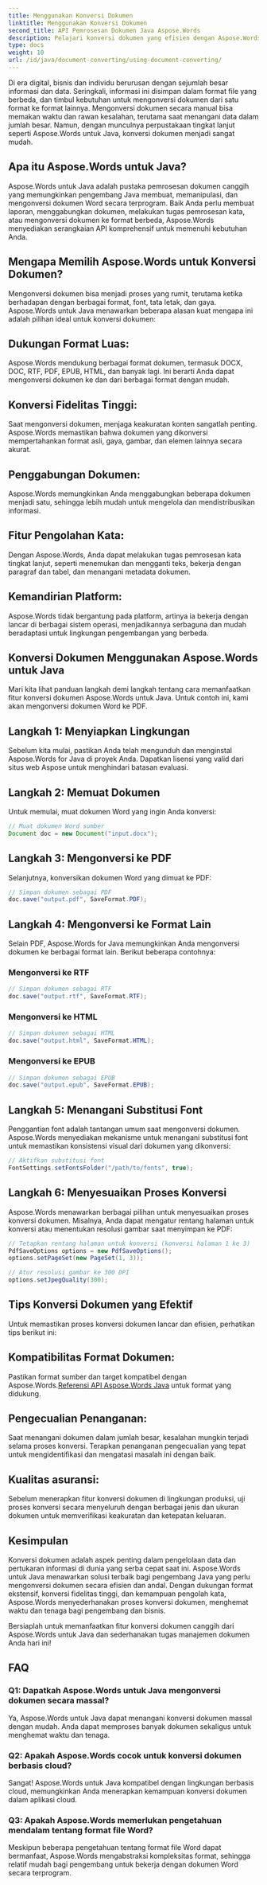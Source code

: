 ```yaml
---
title: Menggunakan Konversi Dokumen
linktitle: Menggunakan Konversi Dokumen
second_title: API Pemrosesan Dokumen Java Aspose.Words
description: Pelajari konversi dokumen yang efisien dengan Aspose.Words untuk Java. Konversi, gabungkan, dan proses file dengan sempurna. Sederhanakan alur kerja Anda dalam satu perpustakaan canggih.
type: docs
weight: 10
url: /id/java/document-converting/using-document-converting/
---
```


Di era digital, bisnis dan individu berurusan dengan sejumlah besar informasi dan data. Seringkali, informasi ini disimpan dalam format file yang berbeda, dan timbul kebutuhan untuk mengonversi dokumen dari satu format ke format lainnya. Mengonversi dokumen secara manual bisa memakan waktu dan rawan kesalahan, terutama saat menangani data dalam jumlah besar. Namun, dengan munculnya perpustakaan tingkat lanjut seperti Aspose.Words untuk Java, konversi dokumen menjadi sangat mudah.

## Apa itu Aspose.Words untuk Java?

Aspose.Words untuk Java adalah pustaka pemrosesan dokumen canggih yang memungkinkan pengembang Java membuat, memanipulasi, dan mengonversi dokumen Word secara terprogram. Baik Anda perlu membuat laporan, menggabungkan dokumen, melakukan tugas pemrosesan kata, atau mengonversi dokumen ke format berbeda, Aspose.Words menyediakan serangkaian API komprehensif untuk memenuhi kebutuhan Anda.

## Mengapa Memilih Aspose.Words untuk Konversi Dokumen?

Mengonversi dokumen bisa menjadi proses yang rumit, terutama ketika berhadapan dengan berbagai format, font, tata letak, dan gaya. Aspose.Words untuk Java menawarkan beberapa alasan kuat mengapa ini adalah pilihan ideal untuk konversi dokumen:

## Dukungan Format Luas: 
Aspose.Words mendukung berbagai format dokumen, termasuk DOCX, DOC, RTF, PDF, EPUB, HTML, dan banyak lagi. Ini berarti Anda dapat mengonversi dokumen ke dan dari berbagai format dengan mudah.

## Konversi Fidelitas Tinggi: 
Saat mengonversi dokumen, menjaga keakuratan konten sangatlah penting. Aspose.Words memastikan bahwa dokumen yang dikonversi mempertahankan format asli, gaya, gambar, dan elemen lainnya secara akurat.

## Penggabungan Dokumen: 
Aspose.Words memungkinkan Anda menggabungkan beberapa dokumen menjadi satu, sehingga lebih mudah untuk mengelola dan mendistribusikan informasi.

## Fitur Pengolahan Kata: 
Dengan Aspose.Words, Anda dapat melakukan tugas pemrosesan kata tingkat lanjut, seperti menemukan dan mengganti teks, bekerja dengan paragraf dan tabel, dan menangani metadata dokumen.

## Kemandirian Platform: 
Aspose.Words tidak bergantung pada platform, artinya ia bekerja dengan lancar di berbagai sistem operasi, menjadikannya serbaguna dan mudah beradaptasi untuk lingkungan pengembangan yang berbeda.

## Konversi Dokumen Menggunakan Aspose.Words untuk Java

Mari kita lihat panduan langkah demi langkah tentang cara memanfaatkan fitur konversi dokumen Aspose.Words untuk Java. Untuk contoh ini, kami akan mengonversi dokumen Word ke PDF.

## Langkah 1: Menyiapkan Lingkungan

Sebelum kita mulai, pastikan Anda telah mengunduh dan menginstal Aspose.Words for Java di proyek Anda. Dapatkan lisensi yang valid dari situs web Aspose untuk menghindari batasan evaluasi.

## Langkah 2: Memuat Dokumen

Untuk memulai, muat dokumen Word yang ingin Anda konversi:

```java
// Muat dokumen Word sumber
Document doc = new Document("input.docx");
```

## Langkah 3: Mengonversi ke PDF

Selanjutnya, konversikan dokumen Word yang dimuat ke PDF:

```java
// Simpan dokumen sebagai PDF
doc.save("output.pdf", SaveFormat.PDF);
```

## Langkah 4: Mengonversi ke Format Lain

Selain PDF, Aspose.Words for Java memungkinkan Anda mengonversi dokumen ke berbagai format lain. Berikut beberapa contohnya:

### Mengonversi ke RTF

```java
// Simpan dokumen sebagai RTF
doc.save("output.rtf", SaveFormat.RTF);
```

### Mengonversi ke HTML

```java
// Simpan dokumen sebagai HTML
doc.save("output.html", SaveFormat.HTML);
```

### Mengonversi ke EPUB

```java
// Simpan dokumen sebagai EPUB
doc.save("output.epub", SaveFormat.EPUB);
```

## Langkah 5: Menangani Substitusi Font

Penggantian font adalah tantangan umum saat mengonversi dokumen. Aspose.Words menyediakan mekanisme untuk menangani substitusi font untuk memastikan konsistensi visual dari dokumen yang dikonversi:

```java
// Aktifkan substitusi font
FontSettings.setFontsFolder("/path/to/fonts", true);
```

## Langkah 6: Menyesuaikan Proses Konversi

Aspose.Words menawarkan berbagai pilihan untuk menyesuaikan proses konversi dokumen. Misalnya, Anda dapat mengatur rentang halaman untuk konversi atau menentukan resolusi gambar saat menyimpan ke PDF:

```java
// Tetapkan rentang halaman untuk konversi (konversi halaman 1 ke 3)
PdfSaveOptions options = new PdfSaveOptions();
options.setPageSet(new PageSet(1, 3));

// Atur resolusi gambar ke 300 DPI
options.setJpegQuality(300);
```

## Tips Konversi Dokumen yang Efektif

Untuk memastikan proses konversi dokumen lancar dan efisien, perhatikan tips berikut ini:

## Kompatibilitas Format Dokumen: 
 Pastikan format sumber dan target kompatibel dengan Aspose.Words.[Referensi API Aspose.Words Java](https://reference.aspose.com/words/java/) untuk format yang didukung.

## Pengecualian Penanganan: 
Saat menangani dokumen dalam jumlah besar, kesalahan mungkin terjadi selama proses konversi. Terapkan penanganan pengecualian yang tepat untuk mengidentifikasi dan mengatasi masalah ini dengan baik.

## Kualitas asuransi: 
Sebelum menerapkan fitur konversi dokumen di lingkungan produksi, uji proses konversi secara menyeluruh dengan berbagai jenis dan ukuran dokumen untuk memverifikasi keakuratan dan ketepatan keluaran.

## Kesimpulan

Konversi dokumen adalah aspek penting dalam pengelolaan data dan pertukaran informasi di dunia yang serba cepat saat ini. Aspose.Words untuk Java menawarkan solusi terbaik bagi pengembang Java yang perlu mengonversi dokumen secara efisien dan andal. Dengan dukungan format ekstensif, konversi fidelitas tinggi, dan kemampuan pengolah kata, Aspose.Words menyederhanakan proses konversi dokumen, menghemat waktu dan tenaga bagi pengembang dan bisnis.

Bersiaplah untuk memanfaatkan fitur konversi dokumen canggih dari Aspose.Words untuk Java dan sederhanakan tugas manajemen dokumen Anda hari ini!

## FAQ

### Q1: Dapatkah Aspose.Words untuk Java mengonversi dokumen secara massal?

Ya, Aspose.Words untuk Java dapat menangani konversi dokumen massal dengan mudah. Anda dapat memproses banyak dokumen sekaligus untuk menghemat waktu dan tenaga.

### Q2: Apakah Aspose.Words cocok untuk konversi dokumen berbasis cloud?

Sangat! Aspose.Words untuk Java kompatibel dengan lingkungan berbasis cloud, memungkinkan Anda menerapkan kemampuan konversi dokumen dalam aplikasi cloud.

### Q3: Apakah Aspose.Words memerlukan pengetahuan mendalam tentang format file Word?

Meskipun beberapa pengetahuan tentang format file Word dapat bermanfaat, Aspose.Words mengabstraksi kompleksitas format, sehingga relatif mudah bagi pengembang untuk bekerja dengan dokumen Word secara terprogram.